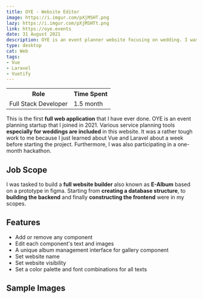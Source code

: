 ```yaml
---
title: OYE - Website Editor
image: https://i.imgur.com/pXjMSHT.png
lazy: https://i.imgur.com/pXjMSHTt.png
link: https://oye.events
date: 31 August 2021
description: OYE is an event planner website focusing on wedding. I was responsible in building a website editor for the E-Album section of the web app. 
type: desktop
cat: Web
tags:
- Vue
- Laravel
- Vuetify
---
```


<div class="role">
<table class="role-table">
  <tr>
    <th>Role</th>
    <th>Time Spent</th>
  </tr>
  <tr>
    <td>Full Stack Developer</td>
    <td>1.5 month</td>
  </tr>
</table>
</div>

This is the first **full web application** that I have ever done. <h-link href="https://oye.events">OYE</h-link> is an 
event planning startup that I joined in 2021. Various service planning tools **especially for weddings are included**
in this website. It was a rather
tough work to me because I just learned about Vue and Laravel about a week before starting the project. Furthermore,
I was also participating in a <h-link href="hackathon.data.gov.my/">one-month hackathon</h-link>.

## Job Scope

I was tasked to build a **full website builder** also known as **E-Album** based on a prototype in figma. Starting from
**creating a database structure**, to **building the backend** and finally **constructing the frontend** were in my scopes.

## Features

* Add or remove any component
* Edit each component's text and images
* A unique album management interface for gallery component
* Set website name
* Set website visibility
* Set a color palette and font combinations for all texts

<div class="wide">
<v-divider class="my-5"></v-divider>
<h2 class="text-center">Sample Images</h2>

<br>

  <v-row>
    <v-col cols="12" md="6">
      <project-frame img="https://i.imgur.com/9XJp9qwh.png" lazy="https://i.imgur.com/9XJp9qwt.png" type="desktop"></project-frame>
    </v-col>
  <v-col cols="12" md="6">
    <project-frame img="https://i.imgur.com/hC6twZrh.png" lazy="https://i.imgur.com/hC6twZrt.png" type="desktop"></project-frame>
    </v-col>
  </v-row>
  <br>
  <br>

  <v-row>
    <v-col cols="12" md="6">
      <project-frame img="https://i.imgur.com/ivm8EsGh.png" lazy="https://i.imgur.com/ivm8EsGt.png" type="desktop"></project-frame>
    </v-col>
  <v-col cols="12" md="6">
    <project-frame img="https://i.imgur.com/orMC9bgh.png" lazy="https://i.imgur.com/orMC9bgt.png" type="desktop"></project-frame>
    </v-col>
  </v-row>

  <br>
  <br>

  <v-row>
    <v-col cols="12" md="6">
      <project-frame img="https://i.imgur.com/5kxHqkWh.png" lazy="https://i.imgur.com/5kxHqkWt.png" type="desktop"></project-frame>
    </v-col>
  <v-col cols="12" md="6">
    <project-frame img="https://i.imgur.com/IMfhYlUh.png" lazy="https://i.imgur.com/IMfhYlUt.png" type="desktop"></project-frame>
    </v-col>
  </v-row>
</div>
